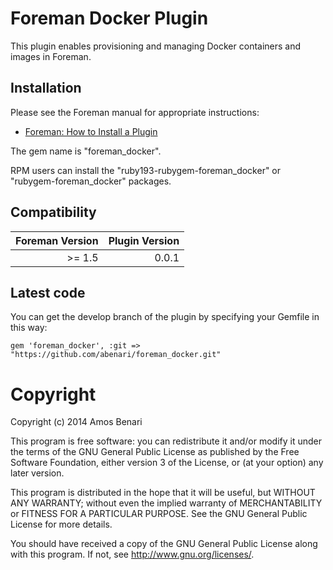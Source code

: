 # Foreman Docker Plugin

This plugin enables provisioning and managing Docker containers and images in Foreman.

## Installation

Please see the Foreman manual for appropriate instructions:

* [Foreman: How to Install a Plugin](http://theforeman.org/manuals/latest/index.html#6.1InstallaPlugin)

The gem name is "foreman_docker".

RPM users can install the "ruby193-rubygem-foreman_docker" or "rubygem-foreman_docker" packages.

## Compatibility

| Foreman Version | Plugin Version |
| ---------------:| --------------:|
| >=  1.5         | 0.0.1          |

## Latest code

You can get the develop branch of the plugin by specifying your Gemfile in this way:

    gem 'foreman_docker', :git => "https://github.com/abenari/foreman_docker.git"

# Copyright

Copyright (c) 2014 Amos Benari

This program is free software: you can redistribute it and/or modify
it under the terms of the GNU General Public License as published by
the Free Software Foundation, either version 3 of the License, or
(at your option) any later version.

This program is distributed in the hope that it will be useful,
but WITHOUT ANY WARRANTY; without even the implied warranty of
MERCHANTABILITY or FITNESS FOR A PARTICULAR PURPOSE.  See the
GNU General Public License for more details.

You should have received a copy of the GNU General Public License
along with this program.  If not, see <http://www.gnu.org/licenses/>.
